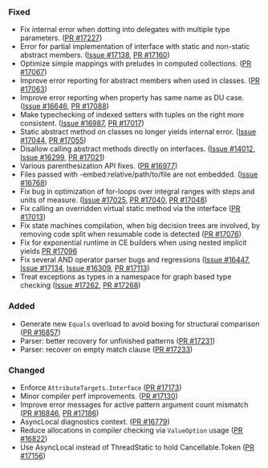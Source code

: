 ### Fixed

* Fix internal error when dotting into delegates with multiple type parameters. ([PR #17227](https://github.com/dotnet/fsharp/pull/17227))
* Error for partial implementation of interface with static and non-static abstract members. ([Issue #17138](https://github.com/dotnet/fsharp/issues/17138), [PR #17160](https://github.com/dotnet/fsharp/pull/17160))
* Optimize simple mappings with preludes in computed collections. ([PR #17067](https://github.com/dotnet/fsharp/pull/17067))
* Improve error reporting for abstract members when used in classes. ([PR #17063](https://github.com/dotnet/fsharp/pull/17063))
* Improve error reporting when property has same name as DU case. ([Issue #16646](https://github.com/dotnet/fsharp/issues/16646), [PR #17088](https://github.com/dotnet/fsharp/pull/17088))
* Make typechecking of indexed setters with tuples on the right more consistent. ([Issue #16987](https://github.com/dotnet/fsharp/issues/16987), [PR #17017](https://github.com/dotnet/fsharp/pull/17017))
* Static abstract method on classes no longer yields internal error. ([Issue #17044](https://github.com/dotnet/fsharp/issues/17044), [PR #17055](https://github.com/dotnet/fsharp/pull/17055))
* Disallow calling abstract methods directly on interfaces. ([Issue #14012](https://github.com/dotnet/fsharp/issues/14012), [Issue #16299](https://github.com/dotnet/fsharp/issues/16299), [PR #17021](https://github.com/dotnet/fsharp/pull/17021))
* Various parenthesization API fixes. ([PR #16977](https://github.com/dotnet/fsharp/pull/16977)) 
* Files passed with -embed:relative/path/to/file are not embedded. ([Issue #16768](https://github.com/dotnet/fsharp/pull/17068))
* Fix bug in optimization of for-loops over integral ranges with steps and units of measure. ([Issue #17025](https://github.com/dotnet/fsharp/issues/17025), [PR #17040](https://github.com/dotnet/fsharp/pull/17040), [PR #17048](https://github.com/dotnet/fsharp/pull/17048))
* Fix calling an overridden virtual static method via the interface ([PR #17013](https://github.com/dotnet/fsharp/pull/17013))
* Fix state machines compilation, when big decision trees are involved, by removing code split when resumable code is detected ([PR #17076](https://github.com/dotnet/fsharp/pull/17076))
* Fix for exponential runtime in CE builders when using nested implicit yields [PR #17096](https://github.com/dotnet/fsharp/pull/17096)
* Fix several AND operator parser bugs and regressions ([Issue #16447](https://github.com/dotnet/fsharp/issues/16447), [Issue #17134](https://github.com/dotnet/fsharp/issues/17134), [Issue #16309](https://github.com/dotnet/fsharp/issues/16309), [PR #17113](https://github.com/dotnet/fsharp/pull/17113))
* Treat exceptions as types in a namespace for graph based type checking ([Issue #17262](https://github.com/dotnet/fsharp/issues/17262), [PR #17268](https://github.com/dotnet/fsharp/pull/17268))

### Added

* Generate new `Equals` overload to avoid boxing for structural comparison ([PR #16857](https://github.com/dotnet/fsharp/pull/16857))
* Parser: better recovery for unfinished patterns ([PR #17231](https://github.com/dotnet/fsharp/pull/17231))
* Parser: recover on empty match clause ([PR #17233](https://github.com/dotnet/fsharp/pull/17233))

### Changed
* Enforce `AttributeTargets.Interface` ([PR #17173](https://github.com/dotnet/fsharp/pull/17173))
* Minor compiler perf improvements. ([PR #17130](https://github.com/dotnet/fsharp/pull/17130))
* Improve error messages for active pattern argument count mismatch ([PR #16846](https://github.com/dotnet/fsharp/pull/16846), [PR #17186](https://github.com/dotnet/fsharp/pull/17186))
* AsyncLocal diagnostics context. ([PR #16779](https://github.com/dotnet/fsharp/pull/16779))
* Reduce allocations in compiler checking via `ValueOption` usage ([PR #16822](https://github.com/dotnet/fsharp/pull/16822))
* Use AsyncLocal instead of ThreadStatic to hold Cancellable.Token ([PR #17156](https://github.com/dotnet/fsharp/pull/17156))
